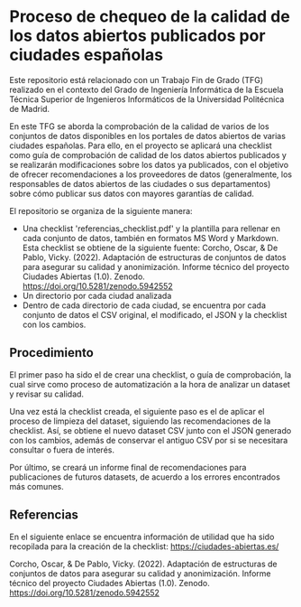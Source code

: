 # Proceso de chequeo de la calidad de los datos abiertos publicados por ciudades españolas
Este repositorio está relacionado con un Trabajo Fin de Grado (TFG) realizado en el contexto del Grado de Ingeniería Informática de la Escuela Técnica Superior de Ingenieros Informáticos de la Universidad Politécnica de Madrid. 

En este TFG se aborda la comprobación de la calidad de varios de los conjuntos de datos disponibles en los portales de datos abiertos de varias ciudades españolas. Para ello, en el proyecto se aplicará una checklist como guía de comprobación de calidad de los datos abiertos publicados y se realizarán modificaciones sobre los datos ya publicados, con el objetivo de ofrecer recomendaciones a los proveedores de datos (generalmente, los responsables de datos abiertos de las ciudades o sus departamentos) sobre cómo publicar sus datos con mayores garantías de calidad.

El repositorio se organiza de la siguiente manera: 
* Una checklist 'referencias_checklist.pdf' y la plantilla para rellenar en cada conjunto de datos, también en formatos MS Word y Markdown. Esta checklist se obtiene de la siguiente fuente: Corcho, Oscar, & De Pablo, Vicky. (2022). Adaptación de estructuras de conjuntos de datos para asegurar su calidad y anonimización. Informe técnico del proyecto Ciudades Abiertas (1.0). Zenodo. https://doi.org/10.5281/zenodo.5942552
* Un directorio por cada ciudad analizada
* Dentro de cada directorio de cada ciudad, se encuentra por cada conjunto de datos el CSV original, el modificado, el JSON y la checklist con los cambios.

## Procedimiento
El primer paso ha sido el de crear una checklist, o guía de comprobación, la cual sirve como proceso de automatización a la hora de analizar un dataset y revisar su calidad.

Una vez está la checklist creada, el siguiente paso es el de aplicar el proceso de limpieza del dataset, siguiendo las recomendaciones de la checklist. Así, se obtiene el nuevo dataset CSV junto con el JSON generado con los cambios, además de conservar el antiguo CSV por si se necesitara consultar o fuera de interés.

Por último, se creará un informe final de recomendaciones para publicaciones de futuros datasets, de acuerdo a los errores encontrados más comunes.

## Referencias
En el siguiente enlace se encuentra información de utilidad que ha sido recopilada para la creación de la checklist: https://ciudades-abiertas.es/

Corcho, Oscar, & De Pablo, Vicky. (2022). Adaptación de estructuras de conjuntos de datos para asegurar su calidad y anonimización. Informe técnico del proyecto Ciudades Abiertas (1.0). Zenodo. https://doi.org/10.5281/zenodo.5942552

